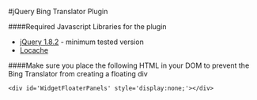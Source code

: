 #jQuery Bing Translator Plugin

####Required Javascript Libraries for the plugin
* [jQuery 1.8.2](http://code.jquery.com/jquery-1.8.2.min.js) - minimum tested version
* [Locache](https://raw.githubusercontent.com/d0ugal-archive/locache/master/build/locache.min.js)

####Make sure you place the following HTML in your DOM to prevent the Bing Translator from creating a floating div
```
<div id='WidgetFloaterPanels' style='display:none;'></div>
```